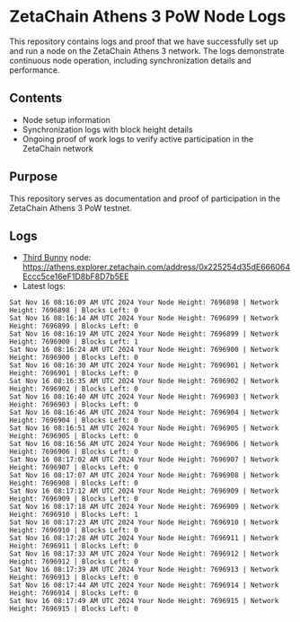 # ZetaChain Athens 3 PoW Node Logs
This repository contains logs and proof that we have successfully set up and run a node on the ZetaChain Athens 3 network. The logs demonstrate continuous node operation, including synchronization details and performance.

## Contents
- Node setup information
- Synchronization logs with block height details
- Ongoing proof of work logs to verify active participation in the ZetaChain network

## Purpose
This repository serves as documentation and proof of participation in the ZetaChain Athens 3 PoW testnet.

## Logs

- [Third Bunny](https://thirdbunny.xyz/) node: https://athens.explorer.zetachain.com/address/0x225254d35dE666064Eccc5ce16eF1D8bF8D7b5EE
- Latest logs:
```
Sat Nov 16 08:16:09 AM UTC 2024 Your Node Height: 7696898 | Network Height: 7696898 | Blocks Left: 0
Sat Nov 16 08:16:14 AM UTC 2024 Your Node Height: 7696899 | Network Height: 7696899 | Blocks Left: 0
Sat Nov 16 08:16:19 AM UTC 2024 Your Node Height: 7696899 | Network Height: 7696900 | Blocks Left: 1
Sat Nov 16 08:16:24 AM UTC 2024 Your Node Height: 7696900 | Network Height: 7696900 | Blocks Left: 0
Sat Nov 16 08:16:30 AM UTC 2024 Your Node Height: 7696901 | Network Height: 7696901 | Blocks Left: 0
Sat Nov 16 08:16:35 AM UTC 2024 Your Node Height: 7696902 | Network Height: 7696902 | Blocks Left: 0
Sat Nov 16 08:16:40 AM UTC 2024 Your Node Height: 7696903 | Network Height: 7696903 | Blocks Left: 0
Sat Nov 16 08:16:46 AM UTC 2024 Your Node Height: 7696904 | Network Height: 7696904 | Blocks Left: 0
Sat Nov 16 08:16:51 AM UTC 2024 Your Node Height: 7696905 | Network Height: 7696905 | Blocks Left: 0
Sat Nov 16 08:16:56 AM UTC 2024 Your Node Height: 7696906 | Network Height: 7696906 | Blocks Left: 0
Sat Nov 16 08:17:02 AM UTC 2024 Your Node Height: 7696907 | Network Height: 7696907 | Blocks Left: 0
Sat Nov 16 08:17:07 AM UTC 2024 Your Node Height: 7696908 | Network Height: 7696908 | Blocks Left: 0
Sat Nov 16 08:17:12 AM UTC 2024 Your Node Height: 7696909 | Network Height: 7696909 | Blocks Left: 0
Sat Nov 16 08:17:18 AM UTC 2024 Your Node Height: 7696909 | Network Height: 7696910 | Blocks Left: 1
Sat Nov 16 08:17:23 AM UTC 2024 Your Node Height: 7696910 | Network Height: 7696910 | Blocks Left: 0
Sat Nov 16 08:17:28 AM UTC 2024 Your Node Height: 7696911 | Network Height: 7696911 | Blocks Left: 0
Sat Nov 16 08:17:33 AM UTC 2024 Your Node Height: 7696912 | Network Height: 7696912 | Blocks Left: 0
Sat Nov 16 08:17:39 AM UTC 2024 Your Node Height: 7696913 | Network Height: 7696913 | Blocks Left: 0
Sat Nov 16 08:17:44 AM UTC 2024 Your Node Height: 7696914 | Network Height: 7696914 | Blocks Left: 0
Sat Nov 16 08:17:49 AM UTC 2024 Your Node Height: 7696915 | Network Height: 7696915 | Blocks Left: 0
```
